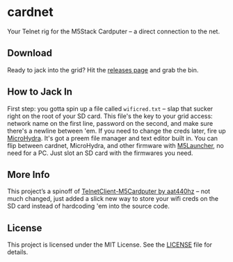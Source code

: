# cardnet

Your Telnet rig for the M5Stack Cardputer – a direct connection to the net.

## Download
Ready to jack into the grid? Hit the [releases page](https://github.com/evilkbgy9/cardnet/releases) and grab the bin.

## How to Jack In
First step: you gotta spin up a file called `wificred.txt` – slap that sucker right on the root of your SD card. This file's the key to your grid access: network name on the first line, password on the second, and make sure there's a newline between 'em. If you need to change the creds later, fire up [MicroHydra](https://github.com/echo-lalia/MicroHydra). It's got a preem file manager and text editor built in. You can flip between cardnet, MicroHydra, and other firmware with [M5Launcher](https://github.com/bmorcelli/M5Stick-Launcher/), no need for a PC. Just slot an SD card with the firmwares you need.

## More Info
This project’s a spinoff of [TelnetClient-M5Cardputer by aat440hz](https://github.com/aat440hz/TelnetClient-M5Cardputer/) – not much changed, just added a slick new way to store your wifi creds on the SD card instead of hardcoding 'em into the source code.

## License
This project is licensed under the MIT License. See the [LICENSE](LICENSE.md) file for details.
